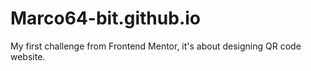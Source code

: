# Marco64-bit.github.io
My first challenge from Frontend Mentor, it's about designing QR code website.
